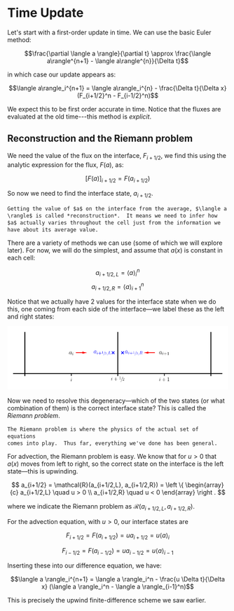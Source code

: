 # Time Update


Let's start with a first-order update in time.  We can use the basic Euler
method:

$$\frac{\partial \langle a \rangle}{\partial t} \approx \frac{\langle a\rangle^{n+1} - \langle a\rangle^{n}}{\Delta t}$$

in which case our update appears as:

$$\langle a\rangle_i^{n+1} = \langle a\rangle_i^{n} - \frac{\Delta t}{\Delta x} (F_{i+1/2}^n - F_{i-1/2}^n)$$

We expect this to be first order accurate in time.  Notice that the
fluxes are evaluated at the old time---this method is *explicit*.


## Reconstruction and the Riemann problem

We need the value of the flux on the interface, $F_{i+1/2}$, we find this using the analytic expression
for the flux, $F(a)$, as:

$$[F(a)]_{i+1/2} = F(a_{i+1/2})$$

So now we need to find the interface state, $a_{i+1/2}$.  

```{note}
Getting the value of $a$ on the interface from the average, $\langle a
\rangle$ is called *reconstruction*.  It means we need to infer how
$a$ actually varies throughout the cell just from the information we
have about its average value.  
```

There are a variety of methods we can
use (some of which we will explore later).  For now, we will do the
simplest, and assume that $a(x)$ is constant in each cell:

$$a_{i+1/2,L} = \langle a\rangle_i^n$$
$$a_{i+1/2,R} = \langle a\rangle_{i+1}^n$$

Notice that we actually have 2 values for the interface state when we
do this, one coming from each side of the interface&mdash;we label
these as the left and right states:

![left and right states for advection](riemann-adv-mol.png)

Now we need to resolve this degeneracy&mdash;which of the two states
(or what combination of them) is the correct interface state?  This is called the
*Riemann problem*.

```{note}
The Riemann problem is where the physics of the actual set of equations
comes into play.  Thus far, everything we've done has been general.
```

For advection, the Riemann problem is easy.  We know that for 
$u > 0$ that $a(x)$ moves
from left to right, so the correct state on the interface is the left
state&mdash;this is upwinding.

$$
a_{i+1/2} = \mathcal{R}(a_{i+1/2,L}, a_{i+1/2,R}) = 
\left \{ 
\begin{array}{c}
 a_{i+1/2,L} \quad u > 0 \\
 a_{i+1/2,R} \quad u < 0 
\end{array}
\right .
$$

where we indicate the Riemann problem as
$\mathcal{R}(a_{i+1/2,L},a_{i+1/2,R})$.

For the advection equation, with $u > 0$, our interface states are 

$$F_{i+1/2} = F(a_{i+1/2}) = u a_{i+1/2} = u \langle a \rangle_i$$

$$F_{i-1/2} = F(a_{i-1/2}) = u a_{i-1/2} = u \langle a \rangle_{i-1}$$

Inserting these into our difference equation, we have:

$$\langle a \rangle_i^{n+1} = \langle a \rangle_i^n - \frac{u \Delta t}{\Delta x} (\langle a \rangle_i^n - \langle a \rangle_{i-1}^n)$$

This is precisely the upwind finite-difference scheme we saw earlier.
